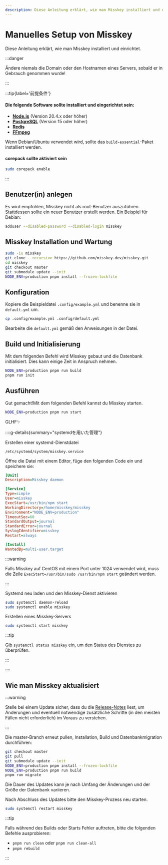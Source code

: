 ```yaml
---
description: Diese Anleitung erklärt, wie man Misskey installiert und einrichtet.
---
```


# Manuelles Setup von Misskey

Diese Anleitung erklärt, wie man Misskey installiert und einrichtet.

:::danger

Ändere niemals die Domain oder den Hostnamen eines Servers, sobald er in Gebrauch genommen wurde!

:::

:::tip{label='前提条件'}

#### Die folgende Software sollte installiert und eingerichtet sein:

- **[Node.js](https://nodejs.org/en/)** (Version 20.4.x oder höher)
- **[PostgreSQL](https://www.postgresql.org/)** (Version 15 oder höher)
- **[Redis](https://redis.io/)**
- **[FFmpeg](https://www.ffmpeg.org/)**

Wenn Debian/Ubuntu verwendet wird, sollte das `build-essential`-Paket installiert werden.

#### corepack sollte aktiviert sein

```sh
sudo corepack enable
```

:::

## Benutzer(in) anlegen

Es wird empfohlen, Misskey nicht als root-Benutzer auszuführen. Stattdessen sollte ein neuer Benutzer erstellt werden. Ein Beispiel für Debian:

```sh
adduser --disabled-password --disabled-login misskey
```

## Misskey Installation und Wartung

```sh
sudo -iu misskey
git clone --recursive https://github.com/misskey-dev/misskey.git
cd misskey
git checkout master
git submodule update --init
NODE_ENV=production pnpm install --frozen-lockfile
```

## Konfiguration

Kopiere die Beispieldatei `.config/example.yml` und benenne sie in `default.yml` um.

```sh
cp .config/example.yml .config/default.yml
```

Bearbeite die `default.yml` gemäß den Anweisungen in der Datei.

## Build und Initialisierung

Mit dem folgenden Befehl wird Misskey gebaut und die Datenbank initialisiert. Dies kann einige Zeit in Anspruch nehmen.

```sh
NODE_ENV=production pnpm run build
pnpm run init
```

## Ausführen

Gut gemacht!Mit dem folgenden Befehl kannst du Misskey starten.

```sh
NODE_ENV=production pnpm run start
```

GLHF✨

::::g-details{summary="systemdを用いた管理"}

Erstellen einer systemd-Dienstdatei

`/etc/systemd/system/misskey.service`

Öffne die Datei mit einem Editor, füge den folgenden Code ein und speichere sie:

```ini
[Unit]
Description=Misskey daemon

[Service]
Type=simple
User=misskey
ExecStart=/usr/bin/npm start
WorkingDirectory=/home/misskey/misskey
Environment="NODE_ENV=production"
TimeoutSec=60
StandardOutput=journal
StandardError=journal
SyslogIdentifier=misskey
Restart=always

[Install]
WantedBy=multi-user.target
```

:::warning

Falls Misskey auf CentOS mit einem Port unter 1024 verwendet wird, muss die Zeile `ExecStart=/usr/bin/sudo /usr/bin/npm start` geändert werden.

:::

Systemd neu laden und den Misskey-Dienst aktivieren

```sh
sudo systemctl daemon-reload
sudo systemctl enable misskey
```

Erstellen eines Misskey-Servers

```sh
sudo systemctl start misskey
```

:::tip

Gib `systemctl status misskey` ein, um den Status des Dienstes zu überprüfen.

:::

::::

## Wie man Misskey aktualisiert

:::warning

Stelle bei einem Update sicher, dass du die [Release-Notes](https://github.com/misskey-dev/misskey/blob/master/CHANGELOG.md) liest, um Änderungen und eventuell notwendige zusätzliche Schritte (in den meisten Fällen nicht erforderlich) im Voraus zu verstehen.

:::

Die master-Branch erneut pullen, Installation, Build und Datenbankmigration durchführen:

```sh
git checkout master
git pull
git submodule update --init
NODE_ENV=production pnpm install --frozen-lockfile
NODE_ENV=production pnpm run build
pnpm run migrate
```

Die Dauer des Updates kann je nach Umfang der Änderungen und der Größe der Datenbank variieren.

Nach Abschluss des Updates bitte den Misskey-Prozess neu starten.

```sh
sudo systemctl restart misskey
```

:::tip

Falls während des Builds oder Starts Fehler auftreten, bitte die folgenden Befehle ausprobieren:

- `pnpm run clean` oder `pnpm run clean-all`
- `pnpm rebuild`

:::

